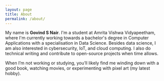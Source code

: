 ```yaml
---
layout: page
title: About
permalink: /about/
---
```


My name is **Govind S Nair**. I'm a student at Amrita Vishwa Vidyapeetham, where I'm currently working towards a bachelor's degree in Computer Applications with a specialisation in Data Science. Besides data science, I am also interested in cybersecurity, IoT, and cloud computing. I also do technical writing and contribute to open-source projects when time allows. 

When I’m not working or studying, you’ll likely find me winding down with a good book, watching movies, or experimenting with pixel art (my latest hobby).
